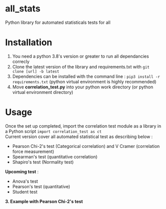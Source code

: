 # all_stats
 Python library for automated statisticals tests for all

# Installation 

1. You need a python 3.8's version or greater to run all dependancies correcly
2. Clone the latest version of the library and requirements.txt with `git clone [url] -b latest`
3. Dependencies can be installed with the command line : `pip3 install -r requirements.txt` (python virtual environment is highly recommended)  
4. Move **correlation_test.py** into your python work directory (or python virtual environment directory)<br>  
 
# Usage

Once the set up completed, import the correlation test module as a library in a Python script `import correlation_test as ct`  
Current version cover all automated statistical test as describing below :   
* Pearson Chi-2's test (Categorical correlation) and V Cramer (correlation force measurement)
* Spearman's test (quantitative correlation)
* Shapiro's test (Normality test)  <br>

**Upcoming test** : 
* Anova's test 
* Pearson's test (quantitative)
* Student test

**3. Example with Pearson Chi-2's test** 

